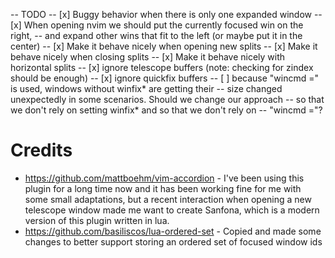 -- TODO
-- [x] Buggy behavior when there is only one expanded window
-- [x] When opening nvim we should put the currently focused win on the right,
--   and expand other wins that fit to the left (or maybe put it in the center)
-- [x] Make it behave nicely when opening new splits
-- [x] Make it behave nicely when closing splits
-- [x] Make it behave nicely with horizontal splits
-- [x] ignore telescope buffers (note: checking for zindex should be enough)
-- [x] ignore quickfix buffers
-- [ ] because "wincmd =" is used, windows without winfix* are getting their
--     size changed unexpectedly in some scenarios. Should we change our approach
--     so that we don't rely on setting winfix* and so that we don't rely on
--     "wincmd ="?

# Credits
* https://github.com/mattboehm/vim-accordion - I've been using this plugin for a long time now and it has been working fine for me with some small adaptations, but a recent interaction when opening a new telescope window made me want to create Sanfona, which is a modern version of this plugin written in lua.
* https://github.com/basiliscos/lua-ordered-set - Copied and made some changes to better support storing an ordered set of focused window ids

